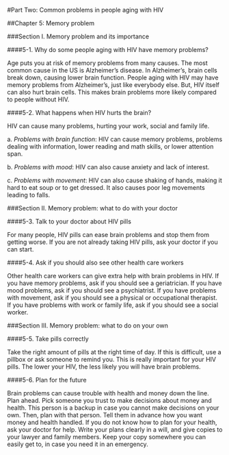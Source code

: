 #Part Two: Common problems in people aging with HIV

##Chapter 5: Memory problem

###Section I. Memory problem and its importance

####5-1. Why do some people aging with HIV have memory problems?

Age puts you at risk of memory problems from many causes. The most common cause in the US is Alzheimer’s disease. In Alzheimer’s, brain cells break down, causing lower brain function. People aging with HIV may have memory problems from Alzheimer’s, just like everybody else. But, HIV itself can also hurt brain cells. This makes brain problems more likely compared to people without HIV.

####5-2. What happens when HIV hurts the brain?

HIV can cause many problems, hurting your work, social and family life.

a.	*Problems with brain function*: HIV can cause memory problems, problems dealing with information, lower reading and math skills, or lower attention span. 

b.	*Problems with mood*: HIV can also cause anxiety and lack of interest.

c.	*Problems with movement*: HIV can also cause shaking of hands, making it hard to eat soup or to get dressed. It also causes poor leg movements leading to falls. 

###Section II. Memory problem: what to do with your doctor

####5-3. Talk to your doctor about HIV pills

For many people, HIV pills can ease brain problems and stop them from getting worse. If you are not already taking HIV pills, ask your doctor if you can start. 

####5-4. Ask if you should also see other health care workers

Other health care workers can give extra help with brain problems in HIV. If you have memory problems, ask if you should see a geriatrician. If you have mood problems, ask if you should see a psychiatrist. If you have problems with movement, ask if you should see a physical or occupational therapist. If you have problems with work or family life, ask if you should see a social worker.

###Section III. Memory problem: what to do on your own

####5-5. Take pills correctly

Take the right amount of pills at the right time of day. If this is difficult, use a pillbox or ask someone to remind you. This is really important for your HIV pills. The lower your HIV, the less likely you will have brain problems. 

####5-6. Plan for the future

Brain problems can cause trouble with health and money down the line. Plan ahead. Pick someone you trust to make decisions about money and health. This person is a backup in case you cannot make decisions on your own. Then, plan with that person. Tell them in advance how you want money and health handled. If you do not know how to plan for your health, ask your doctor for help. Write your plans clearly in a will, and give copies to your lawyer and family members. Keep your copy somewhere you can easily get to, in case you need it in an emergency. 





